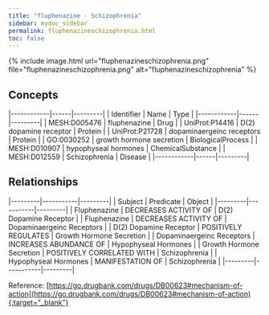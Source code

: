 ```yaml
---
title: "fluphenazine - Schizophrenia"
sidebar: mydoc_sidebar
permalink: fluphenazineschizophrenia.html
toc: false 
---
```


{% include image.html url="fluphenazineschizophrenia.png" file="fluphenazineschizophrenia.png" alt="fluphenazineschizophrenia" %}

## Concepts

|------------|------|---------|
| Identifier | Name | Type    |
|------------|------|---------|
| MESH:D005476 | fluphenazine | Drug |
| UniProt:P14416 | D(2) dopamine receptor | Protein |
| UniProt:P21728 | dopaminaergeinc receptors | Protein |
| GO:0030252 | growth hormone secretion | BiologicalProcess |
| MESH:D010907 | hypophyseal hormones | ChemicalSubstance |
| MESH:D012559 | Schizophrenia | Disease |
|------------|------|---------|

## Relationships

|---------|-----------|---------|
| Subject | Predicate | Object  |
|---------|-----------|---------|
| Fluphenazine | DECREASES ACTIVITY OF | D(2) Dopamine Receptor |
| Fluphenazine | DECREASES ACTIVITY OF | Dopaminaergeinc Receptors |
| D(2) Dopamine Receptor | POSITIVELY REGULATES | Growth Hormone Secretion |
| Dopaminaergeinc Receptors | INCREASES ABUNDANCE OF | Hypophyseal Hormones |
| Growth Hormone Secretion | POSITIVELY CORRELATED WITH | Schizophrenia |
| Hypophyseal Hormones | MANIFESTATION OF | Schizophrenia |
|---------|-----------|---------|

Reference: [https://go.drugbank.com/drugs/DB00623#mechanism-of-action](https://go.drugbank.com/drugs/DB00623#mechanism-of-action){:target="_blank"}
